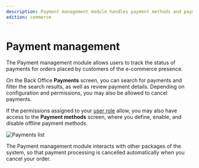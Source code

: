 ```yaml
---
description: Payment management module handles payment methods and payments, and allows interacting with them in the system.
edition: commerce
---
```


# Payment management

The Payment management module allows users to track the status of payments for orders placed by customers of the e-commerce presence.

On the Back Office **Payments** screen, you can search for payments and filter the search results, as well as review payment details. 
Depending on configuration and permissions, you may also be allowed to cancel payments.

If the permissions assigned to your [user role](permissions_and_users.md) allow, you may also have access to the **Payment methods** screen, where you define, enable, and disable offline payment methods.

![Payments list](payment_list.png "Payments list")

The Payment management module interacts with other packages of the system, so that payment processing is cancelled automatically when you cancel your order.

